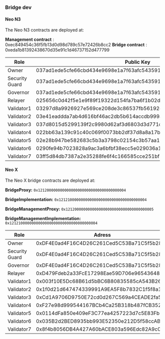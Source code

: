 ### Bridge dev

#### Neo N3

The Neo N3 contracts are deployed at:

**Management contract** : 0xec849454c36f5fb13d0d98d789c57e72426b8cc2 
**Bridge contract** : 0xeda1b81392438670d35e91c1d46737152d477799 

| Role           | Public Key                                                   |
| -------------- | ------------------------------------------------------------ |
| Owner          | 037ad1ede5cfe66cbd434e9698e1a7f63afc5435910dd9d3a8cb1796df21bf6cc8 |
| Security Guard | 037ad1ede5cfe66cbd434e9698e1a7f63afc5435910dd9d3a8cb1796df21bf6cc8 |
| Governor       | 037ad1ede5cfe66cbd434e9698e1a7f63afc5435910dd9d3a8cb1796df21bf6cc8 |
| Relayer        | 025656c0d42f5e1e9f89f19322d154fa7ba6f1b02d347582799ec0624c81aad41f |
| Validator1     | 03297d8a9926927e569ce208de3c86537fb56192c2c1691418193763f724b81aba |
| Validator2     | 03e41eaddda7ab4d616bf46ac2db5b614accdb999a180f7e7609e32ab029891b09 |
| Validator3     | 037d8015d5299139f2c9980d62af3d6803d3d771c02d5ab3d3f5ec0335d91751a3 |
| Validator4     | 022bb63a139c91c40c069f0073bb2df37d8a8a17be2393796d81ab66a64fbf8988 |
| Validator5     | 02e28b947be582683c5b3a3798c02154c3b57aa16064795ea9929a8f368e853c8b |
| Validator6     | 0290fe94b7023828a9ac3a6bfbf38ecc5e029036a1396edbb7866f169356fa21c8 |
| Validator7     | 03ff5d84db7387a2e35288fe6f4c166585cce251bfb708f151050549a233dad100 |



#### Neo X

The Neo X bridge contracts are deployed at:

**BridgeProxy:** `0x1212000000000000000000000000000000000004` 

**BridgeImplementation:** `0x1212100000000000000000000000000000000004` 

**BridgeManagementProxy:** `0x1212000000000000000000000000000000000005` 

**BridgeManagementImplementation:** `0x1212100000000000000000000000000000000004`

| Role           | Adress                                     |
| -------------- | ------------------------------------------ |
| Owner          | 0xDF4E0ad4F16C4D26C261Ced5C53Ba71C5f5b281D |
| Security Guard | 0xDF4E0ad4F16C4D26C261Ced5C53Ba71C5f5b281D |
| Governor       | 0xDF4E0ad4F16C4D26C261Ced5C53Ba71C5f5b281D |
| Relayer        | 0xD479Fdeb2a33FcE17298Eae59D706e96543648a0 |
| Validator1     | 0x003f10E5Dc68B61d5bBC6B80835585cA543B2646 |
| Validator2     | 0x1f0d21d647474339991A9EA5F8b7832C1f5f8a1c |
| Validator3     | 0xCd1A9706D9750E72cd0d267C569a4CEADE2fa53e |
| Validator4     | 0xF27e98d999544167BCb4Ca25B318b487fCB35266 |
| Validator5     | 0x0114dFa850e409eF3C77ea4257223d7c5E83Fb6b |
| Validator6     | 0x035B2d2BED8935bb993E52350e212D5f58ccAB46 |
| Validator7     | 0x8f4b8056DB4A427A60bACE803a596Edc82A9c0A0 |